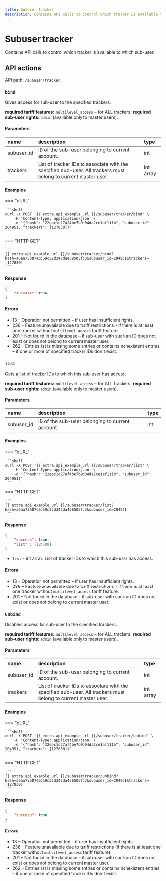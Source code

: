 ```yaml
---
title: Subuser tracker
description: Contains API calls to control which tracker is available to which sub-user.
---
```


# Subuser tracker

Contains API calls to control which tracker is available to which sub-user.


## API actions

API path: `/subuser/tracker`.

### `bind`

Gives access for sub-user to the specified trackers.

**required tariff features:** `multilevel_access` – for ALL trackers.
**required sub-user rights:** `admin` (available only to master users).

#### Parameters

| name       | description                                                                                                    | type      |
|:-----------|:---------------------------------------------------------------------------------------------------------------|:----------|
| subuser_id | ID of the sub-user belonging to current account.                                                               | int       |
| trackers   | List of tracker IDs to associate with the specified sub-user. All trackers must belong to current master user. | int array |

#### Examples

=== "cURL"

    ```shell
    curl -X POST '{{ extra.api_example_url }}/subuser/tracker/bind' \
        -H 'Content-Type: application/json' \
        -d '{"hash": "22eac1c27af4be7b9d04da2ce1af111b", "subuser_id": 204951, "trackers": [127830]}'
    ```
    
=== "HTTP GET"

    ```
    {{ extra.api_example_url }}/subuser/tracker/bind?hash=a6aa75587e5c59c32d347da438505fc3&subuser_id=204951&trackers=[127830]
    ```

#### Response

```json
{
    "success": true
}
```

#### Errors

* 13 – Operation not permitted – if user has insufficient rights.
* 236 – Feature unavailable due to tariff restrictions - if there is at least one tracker without `multilevel_access` tariff feature.
* 201 – Not found in the database – if sub-user with such an ID does not exist or does not belong to current master user.
* 262 – Entries list is missing some entries or contains nonexistent entries – if one or more of specified tracker IDs don't exist.


### `list`

Gets a list of tracker IDs to which this sub-user has access.

**required tariff features:** `multilevel_access` – for ALL trackers.
**required sub-user rights:** `admin` (available only to master users).

#### Parameters

| name       | description                                      | type |
|:-----------|:-------------------------------------------------|:-----|
| subuser_id | ID of the sub-user belonging to current account. | int  |

#### Examples

=== "cURL"

    ```shell
    curl -X POST '{{ extra.api_example_url }}/subuser/tracker/list' \
        -H 'Content-Type: application/json' \
        -d '{"hash": "22eac1c27af4be7b9d04da2ce1af111b", "subuser_id": 204951}'
    ```
    
=== "HTTP GET"

    ```
    {{ extra.api_example_url }}/subuser/tracker/list?hash=a6aa75587e5c59c32d347da438505fc3&subuser_id=204951
    ```

#### Response

```json
{
    "success": true,
    "list" : [124588]
}
```

* `list` - int array. List of tracker IDs to which this sub-user has access.

#### Errors

* 13 – Operation not permitted – if user has insufficient rights.
* 236 – Feature unavailable due to tariff restrictions - if there is at least one tracker without `multilevel_access` tariff feature.
* 201 – Not found in the database – if sub-user with such an ID does not exist or does not belong to current master user.


### `unbind`

Disables access for sub-user to the specified trackers.

**required tariff features:** `multilevel_access` – for ALL trackers.
**required sub-user rights:** `admin` (available only to master users).

#### Parameters

| name       | description                                                                                                    | type      |
|:-----------|:---------------------------------------------------------------------------------------------------------------|:----------|
| subuser_id | ID of the sub-user belonging to current account.                                                               | int       |
| trackers   | List of tracker IDs to associate with the specified sub-user. All trackers must belong to current master user. | int array |

#### Examples

=== "cURL"

    ```shell
    curl -X POST '{{ extra.api_example_url }}/subuser/tracker/unbind' \
        -H 'Content-Type: application/json' \
        -d '{"hash": "22eac1c27af4be7b9d04da2ce1af111b", "subuser_id": 204951, "trackers": [127830]}'
    ```
    
=== "HTTP GET"

    ```
    {{ extra.api_example_url }}/subuser/tracker/unbind?hash=a6aa75587e5c59c32d347da438505fc3&subuser_id=204951&trackers=[127830]
    ```

#### Response

```json
{
    "success": true
}
```

#### Errors

* 13 – Operation not permitted – if user has insufficient rights.
* 236 – Feature unavailable due to tariff restrictions (if there is at least one tracker without `multilevel_access` tariff feature).
* 201 – Not found in the database – if sub-user with such an ID does not exist or does not belong to current master user.
* 262 – Entries list is missing some entries or contains nonexistent entries – if one or more of specified tracker IDs don't exist.
